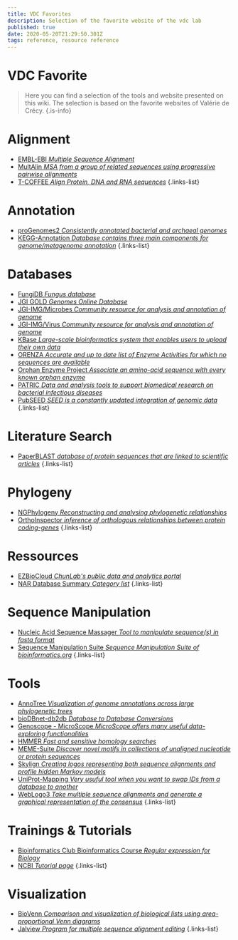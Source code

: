 ```yaml
---
title: VDC Favorites
description: Selection of the favorite website of the vdc lab
published: true
date: 2020-05-20T21:29:50.301Z
tags: reference, resource reference
---
```


# VDC Favorite

> Here you can find a selection of the tools and website presented on this wiki. The selection is based on the favorite websites of Valérie de Crécy.
{.is-info}

# Alignment

- [EMBL-EBI *Multiple Sequence Alignment*](https://vdclab-wiki.herokuapp.com/en/alignment/multiple-alignment/EMBL-EBI-MSA)
- [MultAlin *MSA from a group of related sequences using progressive pairwise alignments*](https://vdclab-wiki.herokuapp.com/en/alignment/multiple-alignment/MultAlin)
- [T-COFFEE *Align Protein, DNA and RNA sequences*](https://vdclab-wiki.herokuapp.com/en/alignment/multiple-alignment/T-COFFEE)
{.links-list}

# Annotation

- [proGenomes2 *Consistently annotated bacterial and archaeal genomes*](https://vdclab-wiki.herokuapp.com/annotation/prokaryotic/proGenomes2/)
- [KEGG-Annotation *Database contains three main components for genome/metagenome annotation*](https://vdclab-wiki.herokuapp.com/en/annotation/general_annotation/KEGG-Annotation)
{.links-list}

# Databases

- [FungiDB *Fungus database*](https://vdclab-wiki.herokuapp.com/databases/data-integration/FungiDB/)
- [JGI GOLD *Genomes Online Database*](https://vdclab-wiki.herokuapp.com/databases/data-integration/JGI-GOLD/)
- [JGI-IMG/Microbes *Community resource for analysis and annotation of genome*](https://vdclab-wiki.herokuapp.com/en/databases/bacterial-databases/JGI-IMG)
- [JGI-IMG/Virus *Community resource for analysis and annotation of genome*](https://vdclab-wiki.herokuapp.com/databases/bacterial-databases/JGI-IMG-VR/)
- [KBase *Large-scale bioinformatics system that enables users to upload their own data*](https://vdclab-wiki.herokuapp.com/databases/general_databases/KBase/)
- [ORENZA *Accurate and up to date list of Enzyme Activities for which no sequences are available*](https://vdclab-wiki.herokuapp.com/en/databases/unknown-enzyme/ORENZA)
- [Orphan Enzyme Project *Associate an amino-acid sequence with every known orphan enzyme*](https://vdclab-wiki.herokuapp.com/en/databases/unknown-enzyme/Orphan-Enzymes)
- [PATRIC *Data and analysis tools to support biomedical research on bacterial infectious diseases*](https://vdclab-wiki.herokuapp.com/databases/bacterial_databases/patric/)
- [PubSEED *SEED is a constantly updated integration of genomic data*](https://vdclab-wiki.herokuapp.com/en/databases/bacterial-databases/pubseed)
{.links-list}

# Literature Search

- [PaperBLAST *database of protein sequences that are linked to scientific articles*](https://vdclab-wiki.herokuapp.com/en/literature-search/PaperBLAST)
{.links-list}

# Phylogeny

- [NGPhylogeny *Reconstructing and analysing phylogenetic relationships*](https://vdclab-wiki.herokuapp.com/en/phylogeny/tools/NGPhylogeny)
- [OrthoInspector *inference of orthologous relationships between protein coding-genes*](https://vdclab-wiki.herokuapp.com/phylogeny/tools/OrthoInspector/)
{.links-list}

# Ressources

- [EZBioCloud *ChunLab's public data and analytics portal*](https://vdclab-wiki.herokuapp.com/resources/general_resources/EZBioCloud/)
- [NAR Database Summary *Category list*](https://vdclab-wiki.herokuapp.com/resources/general_ressources/NAR-cat-list/)
{.links-list}

# Sequence Manipulation

- [Nucleic Acid Sequence Massager *Tool to manipulate sequence(s) in fasta format*](https://vdclab-wiki.herokuapp.com/en/sequence-manipulation/changing-format/NA-Sequence-Massager)
- [Sequence Manipulation Suite *Sequence Manipulation Suite of bioinformatics.org*](https://vdclab-wiki.herokuapp.com/en/sequence-manipulation/changing-format/sequence-manipulation-suite)
{.links-list}

# Tools

- [AnnoTree *Visualization of genome annotations across large phylogenetic trees*](https://vdclab-wiki.herokuapp.com/en/phylogeny/tools/AnnoTree)
- [bioDBnet-db2db *Database to Database Conversions*](https://vdclab-wiki.herokuapp.com/en/tools/database-linker/bioDBnet-db2db)
- [Genoscope - MicroScope *MicroScope offers many useful data-exploring functionalities*](https://vdclab-wiki.herokuapp.com/en/tools/analysis/Genoscope-Microscope)
- [HMMER *Fast and sensitive homology searches*](https://vdclab-wiki.herokuapp.com/tools/gene-finders/EMBL-EBI-HMMER/)
- [MEME-Suite *Discover novel motifs in collections of unaligned nucleotide or protein sequences*](https://vdclab-wiki.herokuapp.com/en/tools/sequence-logos/The-MEME-Suite)
- [Skylign *Creating logos representing both sequence alignments and profile hidden Markov models*](https://vdclab-wiki.herokuapp.com/en/tools/sequence-logos/Skylign)
- [UniProt-Mapping *Very usuful tool when you want to swap IDs from a database to another*](https://vdclab-wiki.herokuapp.com/en/tools/database-linker/UniProt-Mapping)
- [WebLogo3 *Take multiple sequence alignments and generate a graphical representation of the consensus*](https://vdclab-wiki.herokuapp.com/en/tools/sequence-logos/WebLogo3)
{.links-list}

# Trainings & Tutorials

- [Bioinformatics Club Bioinformatics Course *Regular expression for Biology*](/trainings-tutorials/computing-programming/Bioinformatics-Club-Bioinformatics-Course/)
- [NCBI *Tutorial page*](https://vdclab-wiki.herokuapp.com/trainings-tutorials/tutorials/NCBI-tutorials/)
{.links-list}

# Visualization

- [BioVenn *Comparison and visualization of biological lists using area-proportional Venn diagrams*](https://vdclab-wiki.herokuapp.com/en/tools/venn-diagram/BioVenn)
- [Jalview *Program for multiple sequence alignment editing*](https://vdclab-wiki.herokuapp.com/en/visualization/data-visualization/Jalview)
{.links-list}

